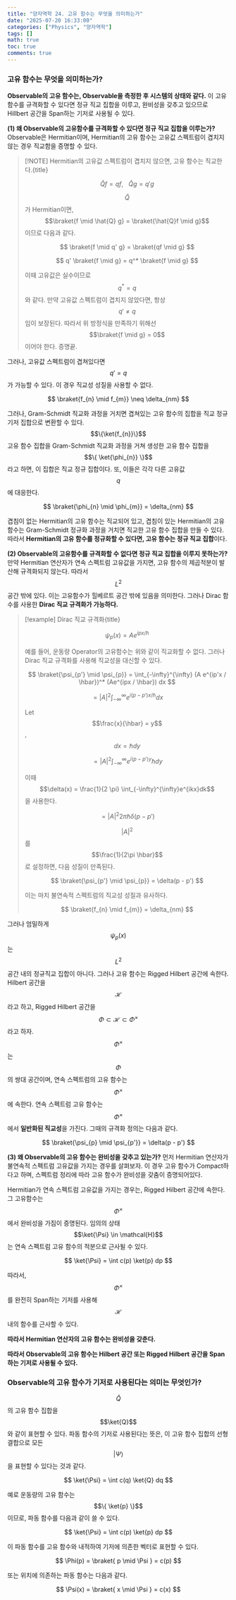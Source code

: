```yaml
---
title: "양자역학 24. 고유 함수는 무엇을 의미하는가"
date: "2025-07-20 16:33:00"
categories: ["Physics", "양자역학"]
tags: []
math: true
toc: true
comments: true
---
```


### 고유 함수는 무엇을 의미하는가?
**Observable의 고유 함수는, Observable을 측정한 후 시스템의 상태와 같다.** 이 고유함수를 규격화할 수 있다면 정규 직교 집합을 이루고, 완비성을 갖추고 있으므로 Hillbert 공간을 Span하는 기저로 사용될 수 있다.

**(1) 왜 Observable의 고유함수를 규격화할 수 있다면 정규 직교 집합을 이루는가?**
Observable은 Hermitian이며, Hermitian의 고유 함수는 고유값 스펙트럼이 겹치지 않는 경우 직교함을 증명할 수 있다.

> [!NOTE] Hermitian의 고유값 스펙트럼이 겹치지 않으면, 고유 함수는 직교한다.{title}
> 
> $$
> \hat{Q}f = qf, ~~~\hat{Q}g = q'g
> $$
> 
> $$\hat{Q}$$가 Hermitian이면, $$\braket{f \mid \hat{Q} g} = \braket{\hat{Q}f \mid g}$$이므로 다음과 같다.
> 
> $$
> \braket{f \mid q' g} = \braket{qf \mid g}
> $$
> 
> 
> $$
> q' \braket{f \mid g} = q^* \braket{f \mid g}
> $$
> 
> 이때 고유값은 실수이므로 $$q^* = q$$와 같다. 만약 고유값 스펙트럼이 겹치지 않았다면, 항상 $$q' \neq q$$임이 보장된다. 따라서 위 방정식을 만족하기 위해선 $$\braket{f \mid g} = 0$$이어야 한다. 증명끝.

그러나, 고유값 스펙트럼이 겹쳐있다면 $$q' = q$$가 가능할 수 있다. 이 경우 직교성 성질을 사용할 수 없다.

$$
\braket{f_{n} \mid f_{m}} \neq \delta_{nm}
$$

그러나, Gram-Schmidt 직교화 과정을 거치면 겹쳐있는 고유 함수의 집합을 직교 정규 기저 집합으로 변환할 수 있다. $$\{\ket{f_{n}}\}$$ 고유 함수 집합을 Gram-Schmidt 직교화 과정을 거쳐 생성한 고유 함수 집합을 $$\{ \ket{\phi_{n}} \}$$라고 하면, 이 집합은 직교 정규 집합이다. 또, 이들은 각각 다른 고유값 $$q$$에 대응한다.

$$
\braket{\phi_{n} \mid \phi_{m}} = \delta_{nm}
$$

겹침이 없는 Hermitian의 고유 함수는 직교되어 있고, 겹침이 있는 Hermitian의 고유 함수는 Gram-Schmidt 정규화 과정을 거치면 직교한 고유 함수 집합을 만들 수 있다. 따라서 **Hermitian의 고유 함수를 정규화할 수 있다면, 고유 함수는 정규 직교 집합**이다.

**(2) Observable의 고유함수를 규격화할 수 없다면 정규 직교 집합을 이루지 못하는가?**
만약 Hermitian 연산자가 연속 스펙트럼 고유값을 가지면, 고유 함수의 제곱적분이 발산해 규격화되지 않는다. 따라서 $$L^2$$ 공간 밖에 있다. 이는 고유함수가 힐베르트 공간 밖에 있음을 의미한다. 그러나 Dirac 함수를 사용한 **Dirac 직교 규격화가 가능하다.**

> [!example] Dirac 직교 규격화{title}
> 
> $$
> \psi_{p} (x) = Ae^{ipx / \hbar}
> $$
> 
> 예를 들어, 운동량 Operator의 고유함수는 위와 같이 직교화할 수 없다. 그러나 Dirac 직교 규격화를 사용해 직교성을 대신할 수 있다.
> 
> $$
> \braket{\psi_{p'} \mid \psi_{p}} = \int_{-\infty}^{\infty} (A e^{ip'x / \hbar})^* (Ae^{ipx / \hbar}) dx
> $$
> 
> 
> $$
> = \lvert A \rvert^2 \int_{-\infty}^{\infty} e^{i(p-p')x / \hbar} dx
> $$
> 
> Let $$\frac{x}{\hbar} = y$$, $$dx = \hbar dy$$
> 
> $$
> = \lvert A \rvert^2 \int_{-\infty}^{\infty}e^{i(p-p')y} \hbar dy
> $$
> 
> 이때 $$\delta(x) = \frac{1}{2 \pi} \int_{-\infty}^{\infty}e^{ikx}dk$$을 사용한다.
> 
> $$
> = \lvert A \rvert^2 2\pi \hbar \delta(p - p')
> $$
> 
> $$\lvert A \rvert^2$$를 $$\frac{1}{2\pi \hbar}$$로 설정하면, 다음 성질이 만족된다.
> 
> $$
> \braket{\psi_{p'} \mid \psi_{p}} = \delta(p - p')
> $$
> 
> 이는 마치 불연속적 스펙트럼의 직교성 성질과 유사하다.
> 
> $$
> \braket{f_{n} \mid f_{m}} = \delta_{nm}
> $$
> 

그러나 엄밀하게 $$\psi_{p}(x)$$는 $$L^2$$ 공간 내의 정규직교 집합이 아니다. 그러나 고유 함수는 Rigged Hilbert 공간에 속한다. Hilbert 공간을 $$\mathcal{H}$$라고 하고, Rigged Hilbert 공간을 $$\Phi \subset \mathcal{H} \subset \Phi^\times$$라고 하자. $$\Phi^\times$$는 $$\Phi$$의 쌍대 공간이며, 연속 스펙트럼의 고유 함수는 $$\Phi^\times$$에 속한다. 연속 스펙트럼 고유 함수는 $$\Phi^\times$$에서 **일반화된 직교성**을 가진다. 그때의 규격화 정의는 다음과 같다.

$$
\braket{\psi_{p} \mid \psi_{p'}} = \delta(p - p')
$$


**(3) 왜 Observable의 고유 함수는 완비성을 갖추고 있는가?**
먼저 Hermitian 연산자가 불연속적 스펙트럼 고유값을 가지는 경우를 살펴보자. 이 경우 고유 함수가 Compact하다고 하며, 스펙트럼 정리에 따라 고유 함수가 완비성을 갖춤이 증명되어있다.

Hermitian가 연속 스펙트럼 고유값을 가지는 경우는, Rigged Hilbert 공간에 속한다. 그 고유함수는 $$\Phi^\times$$에서 완비성을 가짐이 증명된다. 임의의 상태 $$\ket{\Psi} \in \mathcal{H}$$는 연속 스펙트럼 고유 함수의 적분으로 근사될 수 있다.

$$
\ket{\Psi}  = \int c(p) \ket{p}  dp
$$

따라서, $$\Phi^\times$$를 완전히 Span하는 기저를 사용해 $$\mathcal{H}$$ 내의 함수를 근사할 수 있다.

**따라서 Hermitian 연산자의 고유 함수는 완비성을 갖춘다.**

**따라서 Observable의 고유 함수는 Hilbert 공간 또는 Rigged Hilbert 공간을 Span하는 기저로 사용될 수 있다.**

### Observable의 고유 함수가 기저로 사용된다는 의미는 무엇인가?
$$\hat{Q}$$의 고유 함수 집합을 $$\ket{Q}$$와 같이 표현할 수 있다. 파동 함수의 기저로 사용된다는 뜻은, 이 고유 함수 집합의 선형 결합으로 모든 $$| \Psi \rangle$$을 표현할 수 있다는 것과 같다.

$$
\ket{\Psi}  = \int c(q) \ket{Q}  dq
$$

예로 운동량의 고유 함수는 $$\{ \ket{p} \}$$ 이므로, 파동 함수를 다음과 같이 쓸 수 있다.

$$
\ket{\Psi}  = \int c(p) \ket{p}  dp
$$

이 파동 함수를 고유 함수와 내적하여 기저에 의존한 벡터로 표현할 수 있다.

$$
\Phi(p) = \braket{ p \mid \Psi } = c(p)
$$

또는 위치에 의존하는 파동 함수는 다음과 같다.

$$
\Psi(x) = \braket{ x \mid \Psi } = c(x)
$$
